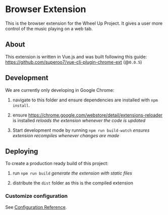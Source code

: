 # Browser Extension
This is the browser extension for the Wheel Up Project. It gives a user more control of the music playing on a web tab.

## About
This extension is written in Vue.js and was built following this guide:
https://github.com/superoo7/vue-cli-plugin-chrome-ext (@`0.0.5`)

## Development
We are currently only developing in Google Chrome:

1. navigate to this folder and ensure dependencies are installed with `npm install`.

2. ensure https://chrome.google.com/webstore/detail/extensions-reloader is installed
	_reloads the extension whenever the code is updated_

2. Start development mode by running `npm run build-watch`
	_ensures extension recompiles whenever changes are made_


## Deploying
To create a production ready build of this project:

1. run `npm run build`
	_generate the extension with static files_

2. distribute the `dist` folder as this is the compiled extension

### Customize configuration
See [Configuration Reference](https://cli.vuejs.org/config/).
